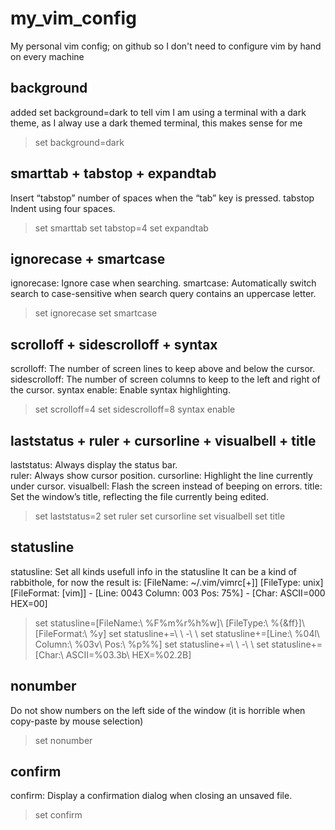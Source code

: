 # my_vim_config #
My personal vim config; on github so I don't need to configure vim by hand on every machine

## background ##
added set background=dark to tell vim I am using a terminal with a dark theme, as I alway use a dark themed terminal, this makes sense for me
> set background=dark

## smarttab + tabstop + expandtab ##
Insert “tabstop” number of spaces when the “tab” key is pressed.
tabstop Indent using four spaces.
> set smarttab
> set tabstop=4
> set expandtab

## ignorecase + smartcase ##
ignorecase: Ignore case when searching.
smartcase: Automatically switch search to case-sensitive when search query contains an uppercase letter.
> set ignorecase
> set smartcase

## scrolloff + sidescrolloff + syntax ##
scrolloff: The number of screen lines to keep above and below the cursor.
sidescrolloff: The number of screen columns to keep to the left and right of the cursor.
syntax enable: Enable syntax highlighting.
> set scrolloff=4
> set sidescrolloff=8
> syntax enable

## laststatus + ruler + cursorline + visualbell + title ##
laststatus: Always display the status bar.                                                                                                                                                                       
ruler: Always show cursor position.
cursorline: Highlight the line currently under cursor.
visualbell: Flash the screen instead of beeping on errors.
title: Set the window’s title, reflecting the file currently being edited.
> set laststatus=2
> set ruler
> set cursorline
> set visualbell
> set title

## statusline ##
statusline: Set all kinds usefull info in the statusline
It can be a kind of rabbithole, for now the result is:
[FileName: ~/.vim/vimrc[+]] [FileType: unix] [FileFormat: [vim]]  -  [Line: 0043 Column: 003 Pos: 75%]  -  [Char: ASCII=000 HEX=00]                                                                              
> set statusline=[FileName:\ %F%m%r%h%w]\ [FileType:\ %{&ff}]\ [FileFormat:\ %y]
> set statusline+=\ \ -\ \ 
> set statusline+=[Line:\ %04l\ Column:\ %03v\ Pos:\ %p%%]
> set statusline+=\ \ -\ \ 
> set statusline+=[Char:\ ASCII=\%03.3b\ HEX=\%02.2B]


## nonumber ##
Do not show numbers on the left side of the window (it is horrible when copy-paste by mouse selection)
> set nonumber


## confirm ##
confirm: Display a confirmation dialog when closing an unsaved file.
> set confirm
